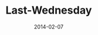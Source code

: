 ---
layout: music 
title: "Last-Wednesday"
series: "Power To Change"
date: 2014-02-07 
description: "Last Wednesday - Oakley"
audio: "http://www.crossroads.net/players/media/hq/012914_lw_oakley.mp3"
audio-duration: "47:55"
src: "http://www.crossroads.net/players/media/mediumHz/last_wednesday_190x110.jpg"
---